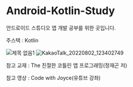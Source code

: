 # Android-Kotlin-Study

안드로이드 스튜디오 앱 개발 공부를 위한 곳입니다.

주스택 : Kotlin


![제목 없음1](https://user-images.githubusercontent.com/84756586/185830977-f2c3249e-2284-4624-8c6a-00f0eb564f11.png)
![KakaoTalk_20220802_123402749](https://user-images.githubusercontent.com/84756586/185830991-79f2c586-4126-4407-a87d-9a97bd235244.png)


참고 교재 : The 친절한 코틀린 앱 프로그래밍(정재곤 저)

참고 영상 : Code with Joyce(유튜브 강좌)
